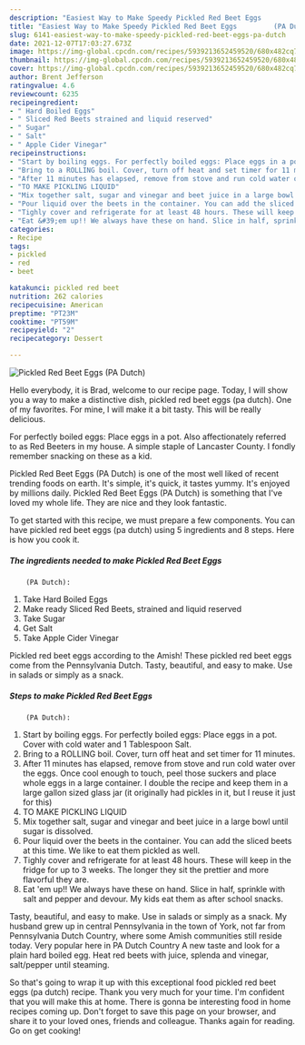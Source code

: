 ```yaml
---
description: "Easiest Way to Make Speedy Pickled Red Beet Eggs         (PA Dutch)"
title: "Easiest Way to Make Speedy Pickled Red Beet Eggs         (PA Dutch)"
slug: 6141-easiest-way-to-make-speedy-pickled-red-beet-eggs-pa-dutch
date: 2021-12-07T17:03:27.673Z
image: https://img-global.cpcdn.com/recipes/5939213652459520/680x482cq70/pickled-red-beet-eggs-pa-dutch-recipe-main-photo.jpg
thumbnail: https://img-global.cpcdn.com/recipes/5939213652459520/680x482cq70/pickled-red-beet-eggs-pa-dutch-recipe-main-photo.jpg
cover: https://img-global.cpcdn.com/recipes/5939213652459520/680x482cq70/pickled-red-beet-eggs-pa-dutch-recipe-main-photo.jpg
author: Brent Jefferson
ratingvalue: 4.6
reviewcount: 6235
recipeingredient:
- " Hard Boiled Eggs"
- " Sliced Red Beets strained and liquid reserved"
- " Sugar"
- " Salt"
- " Apple Cider Vinegar"
recipeinstructions:
- "Start by boiling eggs. For perfectly boiled eggs: Place eggs in a pot. Cover with cold water and 1 Tablespoon Salt."
- "Bring to a ROLLING boil. Cover, turn off heat and set timer for 11 minutes."
- "After 11 minutes has elapsed, remove from stove and run cold water over the eggs. Once cool enough to touch, peel those suckers and place whole eggs in a large container. I double the recipe and keep them in a large gallon sized glass jar (it originally had pickles in it, but I reuse it just for this)"
- "TO MAKE PICKLING LIQUID"
- "Mix together salt, sugar and vinegar and beet juice in a large bowl until sugar is dissolved."
- "Pour liquid over the beets in the container. You can add the sliced beets at this time. We like to eat them pickled as well."
- "Tighly cover and refrigerate for at least 48 hours. These will keep in the fridge for up to 3 weeks. The longer they sit the prettier and more flavorful they are."
- "Eat &#39;em up!! We always have these on hand. Slice in half, sprinkle with salt and pepper and devour. My kids eat them as after school snacks."
categories:
- Recipe
tags:
- pickled
- red
- beet

katakunci: pickled red beet 
nutrition: 262 calories
recipecuisine: American
preptime: "PT23M"
cooktime: "PT59M"
recipeyield: "2"
recipecategory: Dessert

---
```



![Pickled Red Beet Eggs
        (PA Dutch)](https://img-global.cpcdn.com/recipes/5939213652459520/680x482cq70/pickled-red-beet-eggs-pa-dutch-recipe-main-photo.jpg)

Hello everybody, it is Brad, welcome to our recipe page. Today, I will show you a way to make a distinctive dish, pickled red beet eggs
        (pa dutch). One of my favorites. For mine, I will make it a bit tasty. This will be really delicious.

For perfectly boiled eggs: Place eggs in a pot. Also affectionately referred to as Red Beeters in my house. A simple staple of Lancaster County. I fondly remember snacking on these as a kid.

Pickled Red Beet Eggs
        (PA Dutch) is one of the most well liked of recent trending foods on earth. It's simple, it's quick, it tastes yummy. It's enjoyed by millions daily. Pickled Red Beet Eggs
        (PA Dutch) is something that I've loved my whole life. They are nice and they look fantastic.


To get started with this recipe, we must prepare a few components. You can have pickled red beet eggs
        (pa dutch) using 5 ingredients and 8 steps. Here is how you cook it.

<!--inarticleads1-->

##### The ingredients needed to make Pickled Red Beet Eggs
        (PA Dutch):

1. Take  Hard Boiled Eggs
1. Make ready  Sliced Red Beets, strained and liquid reserved
1. Take  Sugar
1. Get  Salt
1. Take  Apple Cider Vinegar


Pickled red beet eggs according to the Amish! These pickled red beet eggs come from the Pennsylvania Dutch. Tasty, beautiful, and easy to make. Use in salads or simply as a snack. 

<!--inarticleads2-->

##### Steps to make Pickled Red Beet Eggs
        (PA Dutch):

1. Start by boiling eggs. For perfectly boiled eggs: Place eggs in a pot. Cover with cold water and 1 Tablespoon Salt.
1. Bring to a ROLLING boil. Cover, turn off heat and set timer for 11 minutes.
1. After 11 minutes has elapsed, remove from stove and run cold water over the eggs. Once cool enough to touch, peel those suckers and place whole eggs in a large container. I double the recipe and keep them in a large gallon sized glass jar (it originally had pickles in it, but I reuse it just for this)
1. TO MAKE PICKLING LIQUID
1. Mix together salt, sugar and vinegar and beet juice in a large bowl until sugar is dissolved.
1. Pour liquid over the beets in the container. You can add the sliced beets at this time. We like to eat them pickled as well.
1. Tighly cover and refrigerate for at least 48 hours. These will keep in the fridge for up to 3 weeks. The longer they sit the prettier and more flavorful they are.
1. Eat &#39;em up!! We always have these on hand. Slice in half, sprinkle with salt and pepper and devour. My kids eat them as after school snacks.


Tasty, beautiful, and easy to make. Use in salads or simply as a snack. My husband grew up in central Pennsylvania in the town of York, not far from Pennsylvania Dutch Country, where some Amish communities still reside today. Very popular here in PA Dutch Country A new taste and look for a plain hard boiled egg. Heat red beets with juice, splenda and vinegar, salt/pepper until steaming. 

So that's going to wrap it up with this exceptional food pickled red beet eggs
        (pa dutch) recipe. Thank you very much for your time. I'm confident that you will make this at home. There is gonna be interesting food in home recipes coming up. Don't forget to save this page on your browser, and share it to your loved ones, friends and colleague. Thanks again for reading. Go on get cooking!
